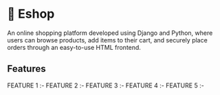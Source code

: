 # 🛒 Eshop 
An online shopping platform developed using Django and Python, where users can browse products, add items to their cart, and securely place orders through an easy-to-use HTML frontend.

## Features 
FEATURE 1 :- 
FEATURE 2 :- 
FEATURE 3 :- 
FEATURE 4 :- 
FEATURE 5 :- 
